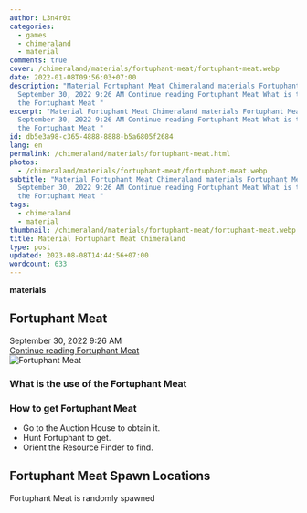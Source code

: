 ```yaml
---
author: L3n4r0x
categories:
  - games
  - chimeraland
  - material
comments: true
cover: /chimeraland/materials/fortuphant-meat/fortuphant-meat.webp
date: 2022-01-08T09:56:03+07:00
description: "Material Fortuphant Meat Chimeraland materials Fortuphant Meat
  September 30, 2022 9:26 AM Continue reading Fortuphant Meat What is the use of
  the Fortuphant Meat "
excerpt: "Material Fortuphant Meat Chimeraland materials Fortuphant Meat
  September 30, 2022 9:26 AM Continue reading Fortuphant Meat What is the use of
  the Fortuphant Meat "
id: db5e3a98-c365-4888-8888-b5a6805f2684
lang: en
permalink: /chimeraland/materials/fortuphant-meat.html
photos:
  - /chimeraland/materials/fortuphant-meat/fortuphant-meat.webp
subtitle: "Material Fortuphant Meat Chimeraland materials Fortuphant Meat
  September 30, 2022 9:26 AM Continue reading Fortuphant Meat What is the use of
  the Fortuphant Meat "
tags:
  - chimeraland
  - material
thumbnail: /chimeraland/materials/fortuphant-meat/fortuphant-meat.webp
title: Material Fortuphant Meat Chimeraland
type: post
updated: 2023-08-08T14:44:56+07:00
wordcount: 633
---
```


<link
  rel="stylesheet"
  href="https://rawcdn.githack.com/dimaslanjaka/Web-Manajemen/870a349/css/bootstrap-5-3-0-alpha3-wrapper.css"
/>
<section id="bootstrap-wrapper">
  <div data-bs-theme="dark">
    <div
      class="row g-0 border rounded overflow-hidden flex-md-row mb-4 shadow-sm position-relative bg-dark text-light"
    >
      <div class="col p-4 d-flex flex-column position-static">
        <strong class="d-inline-block mb-2 text-success">materials</strong>
        <h2 class="mb-0">Fortuphant Meat</h2>
        <div class="mb-1 text-muted">September 30, 2022 9:26 AM</div>
        <a
          href="/chimeraland/materials/fortuphant-meat.html"
          class="stretched-link d-none text-primary"
          >Continue reading Fortuphant Meat</a
        >
      </div>
      <div class="col-auto d-none d-md-block d-lg-block">
        <img
          src="https://www.webmanajemen.com/chimeraland/materials/fortuphant-meat/fortuphant-meat.webp"
          alt="Fortuphant Meat"
        />
      </div>
    </div>
    <div class="row">
      <div class="col-lg-6 col-12 mb-2">
        <div class="card">
          <div class="card-body">
            <h3 class="card-title">What is the use of the Fortuphant Meat</h3>
            <div class="card-text"><ul></ul></div>
          </div>
        </div>
      </div>
      <div class="col-lg-6 col-12 mb-2">
        <div class="card">
          <div class="card-body">
            <h3 class="card-title">How to get Fortuphant Meat</h3>
            <div class="card-text">
              <ul>
                <li>Go to the Auction House to obtain it.</li>
                <li>Hunt Fortuphant to get.</li>
                <li>Orient the Resource Finder to find.</li>
              </ul>
            </div>
          </div>
        </div>
      </div>
      <div class="col-12 mb-2">
        <h2>Fortuphant Meat Spawn Locations</h2>
        <p>Fortuphant Meat is randomly spawned</p>
      </div>
    </div>
  </div>
</section>